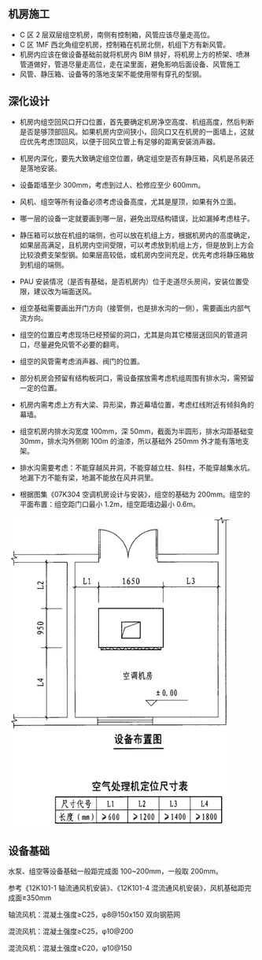 ## 机房施工

* C 区 2 层双层组空机房，南侧有控制箱，风管应该尽量走高位。
* C 区 1MF 西北角组空机房，控制箱在机房北侧，机组下方有新风管。
* 机房内应该在做设备基础前就将机房内 BIM 排好，将机房上方的桥架、喷淋管道做好，管道尽量走高位，走在梁里面，避免影响后面设备、风管施工
* 风管、静压箱、设备等的落地支架不能使用带有穿孔的型钢。

## 深化设计

* 机房内组空回风口开口位置，首先要确定机房净空高度、机组高度，然后判断是否是够顶部回风。如果机房内空间狭小，回风口又在机房的一面墙上，这就应优先考虑顶回风，以便于回风立管上有足够的距离安装消声器。

* 机房内深化，要先大致确定组空位置，确定组空是否有静压箱，风机是吊装还是落地安装。
* 设备距墙至少 300mm，考虑到过人、检修应至少 600mm。
* 风机、组空等所有设备必须考虑设备高度，尤其是屋顶，如果有外立面。
* 哪一层的设备一定就要画到哪一层，避免出现结构错误，比如漏掉考虑柱子。
* 静压箱可以放在机组的端侧，也可以放在机组上方，根据机房内的高度确定，如果层高满足，且机房内空间受限，可以考虑放到机组上方，但是放到上方会比较浪费支架型钢。如果层高较低，或机房内空间充足，优先考虑将静压箱放到机组的端侧。
* PAU 安装情况（是否有基础，是否机房内）位于走道尽头房间，安装位置受限，建议改为端面送风。
* 组空基础需要画出开门方向（接管侧，也是排水沟的一侧），需要画出内部气流方向。
* 组空的位置应考虑现场已经预留的洞口，尤其是向其它楼层送回风的管道洞口，尽量避免风管不必要的翻弯。
* 组空的风管需考虑消声器、阀门的位置。
* 部分机房会预留有结构板洞口，需设备摆放需考虑机组周围有排水沟，需预留一定的位置。
* 机房内需考虑上方有大梁、异形梁，靠近幕墙位置，考虑红线附近有倾斜角的幕墙。
* 组空机房内排水沟宽度 100mm，深 50mm，截面为半圆形，排水沟距基础变 30mm，排水沟外侧刷 100m 的油漆，所以基础外 250mm 外才能有落地支架。
* 排水沟需要考虑：不能穿越风井洞，不能穿越立柱、斜柱，不能穿越集水坑。地漏下方不能有梁，地漏不能放在风井洞里。
* 根据图集《07K304 空调机房设计与安装》，组空的基础为 200mm。组空的平面布置：组空距门口最小 1.2m，组空距墙边最小 0.6m。

![组空设备布置距离](img/组空设备布置距离.png)

## 设备基础

水泵、组空等设备基础一般距完成面 100~200mm，一般取 200mm。

参考《12K101-1 轴流通风机安装》、《12K101-4 混流通风机安装》，风机基础距完成面≥350mm

轴流风机：混凝土强度≥C25，φ8@150x150 双向钢筋网

混流风机：混凝土强度≥C25，φ10@200

混流风机：混凝土强度≥C20，φ10@150
